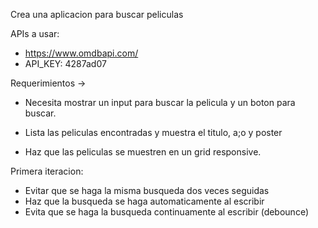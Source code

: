 
Crea una aplicacion para buscar peliculas

APIs a usar:

- https://www.omdbapi.com/
- API_KEY: 4287ad07

Requerimientos -> 

- Necesita mostrar un input para buscar la pelicula y un boton para buscar.

- Lista las peliculas encontradas y muestra el titulo, a;o y poster

- Haz que las peliculas se muestren en un grid responsive.

Primera iteracion: 

- Evitar que se haga la misma busqueda dos veces seguidas
- Haz que la busqueda se haga automaticamente al escribir
- Evita que se haga la busqueda continuamente al escribir (debounce)

